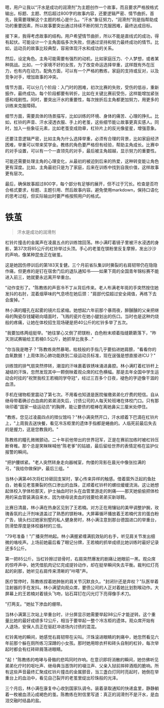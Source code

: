 <ReasoningChainRenderer>
嗯，用户让我以“汗水是成功的润滑剂”为主题创作一个故事，而且要求严格按格式输出，标题、主题、然后超过800字的故事内容，还要逻辑严密、情节曲折。首先，我需要理解这个主题的核心是什么。“汗水”象征努力，“润滑剂”则是指帮助成功的重要因素，所以故事要突出通过持续不断的努力克服困难，最终达成目标。

接下来，我得考虑故事的结构。用户希望情节曲折，所以不能是直线式的成功，得有起伏。可能设计一个主角面临多次失败，但通过坚持和努力最终成功的情节。比如，运动员的故事比较典型，容易体现汗水和成功的关系。

然后，设定角色。主角可能需要有强烈的动机，比如家庭压力、个人梦想，或者某种挑战。比如，一个家境不好的女孩，为了改变命运选择举重，这样既有外在压力，也有内在动力。配角方面，可以有一个严格的教练，家庭的支持或反对，以及竞争对手，增加故事的冲突。

情节方面，可以分几个阶段：入门时的困难，初次比赛的失败，受伤的低谷，重新振作，最终成功。每个阶段都要有转折，比如在关键比赛前受伤，这样能增加紧张感和戏剧性。同时，要突出汗水的重要性，每次挫折后主角都更加努力，用更多的训练来克服障碍。

细节方面，需要具体的场景描写，比如训练的环境、身体的痛苦、心理的挣扎。比如，杠铃的声音、汗水浸透衣服、手上的老茧，这些细节能让故事更真实感人。同时，加入一些象征元素，比如老茧变成勋章，杠铃片上的反光像星星，增强意象。

还要注意逻辑严密，比如主角为什么选择举重，必须有合理的背景，比如家庭经济困难，举重可以带来奖学金。教练的角色要严格但有经验，帮助主角成长。比赛中的对手设置，可以有一个一直领先的对手，最后被主角超越，显示努力的重要性。

可能还需要处理主角的心理变化，从最初的被迫到后来的热爱，这种转变能让角色更有深度。比如，主角最初只是为了家庭，后来在训练中找到自我价值，这样故事更有层次。

最后，确保故事超过800字，每个部分有足够的展开，但不过于冗长。检查是否符合格式要求，标题、主题引用、然后故事内容。避免使用markdown，保持口语化的思考过程，但实际输出时要严格按照用户的格式。
</ReasoningChainRenderer>

# 铁茧

> 汗水是成功的润滑剂

杠铃片撞击的金属声在凌晨五点的训练馆回荡。林小满盯着镜子里被汗水浸透的身影，第37次将85公斤的杠铃举过头顶。手心的老茧在镁粉里反复摩擦，发出沙沙的声响，像某种昆虫正在破茧。

这是她因伤停训后的第183天复健。三个月前省队集训时撕裂的右肩韧带仍在隐隐作痛，但更疼的是钉在宿舍门后的退队通知书——如果下周的全国青年锦标赛不能进入前三，她就要永远离开举重台。

"动作变形了。"陈教练的声音冷不丁从背后传来。老人布满老年斑的手突然按住她发抖的右肘，混着烟草味的气息喷在她后颈："肩部代偿超过安全阈值，再练下去会废掉。"

林小满的瞳孔在起雾的镜片后紧缩。她想起六年前那个暴雨夜，醉醺醺的父亲把继母的陶瓷存钱罐砸向墙面时，飞溅的瓷片在她小腿划出的伤口。当时也是这种灼烧般的疼痛，让她在体校招生现场硬是把40公斤的杠铃多举了五次。

"我要加练两组挺举。"她往掌心又倒了把镁粉，白色粉末顺着指缝簌簌落下，"昨天测试赛输给王若楠0.5公斤，她抓举比我多..."

"你当我是瞎子？"陈教练突然暴喝，枯枝般的手指几乎要掐进她肩膀，"看看你的血氧数据！上周体测心肺功能跌到二级运动员标准，现在逞强是想直接进ICU？"

训练馆的排气扇突然停转，潮湿的汗味裹着铁锈味涌进鼻腔。林小满盯着杠铃杆上凝结的汗珠，忽然发现其中一颗倒映着观众席的红色横幅。那是去年全国中学生运动会时挂的"祝贺我校王若楠同学夺冠"，经过三百多个日夜，褪色的字迹像干涸的血渍。

手机在储物柜里震动了第七次。不用看也知道是医院催缴弟弟化疗费的短信。自从继母带着确诊白血病的弟弟消失后，讨债公司的人每天轮班堵在体校门口。只有那块印着"国家一级运动员"的胸牌，能让要债的棍棒在离她鼻尖三厘米处停住。

"教练，您见过凌晨四点的殡仪馆吗？"林小满突然开口，汗水顺着下巴滴在杠铃片上，"上周我去送快餐，看见冷冻柜里的遗体手指都是蜷曲的。人临死前最后失去的是握力，这是您教我的。"

陈教练的瞳孔微微颤动。二十年前他带出的世界冠军，正是在赛前加练时被杠铃压断脊椎。那个总是笑眯眯喊他"陈老爹"的姑娘，最后留给世界的表情定格在监护仪报警的瞬间。

"把护腰绑紧。"老人突然转身走向器械室，佝偻的背影在晨光中像张拉满的弓，"我给你做保护，最后三组。"

当林小满第46次将杠铃砸回支架时，掌心传来异样的触感。借着窗外泛起的鱼肚白，她看见老茧撕裂的伤口渗出的血珠，正顺着杠铃杆的螺纹缓缓流淌。这让她想起体校入学体检那天，护士抽血时针头在血管里游走的刺痛——那天她偷偷把体检用的采血管装满自来水，因为继母说卖血的钱要给弟弟买新球鞋。

比赛日清晨，林小满在热身区见到了王若楠。对方正在用镶钻的美甲调整护腕，玫瑰香氛的止汗剂味道盖过了熟悉的镁粉味。大屏幕循环播放着王若楠代言的蛋白粉广告，镜头扫过她家别墅的私人健身房时，林小满注意到那台德国进口的举重台，防滑垫厚度是体校器材的三倍。

"79号准备！"广播突然响起。林小满握紧缠满肌效贴的右手，听见肩关节发出细微的咯吱声。上场前她最后看了眼记分牌，王若楠的抓举成绩比她训练时最好记录还多5公斤。

第一把85公斤。当杠铃擦过锁骨时，右肩突然爆发的剧痛让她眼前一黑。观众席的惊呼声中，她凭借肌肉记忆完成提铃动作，却在挺举瞬间失去平衡。裁判红灯亮起的刹那，她听见右肩传来清晰的"咔嗒"声。

医疗暂停时，陈教练捏着她肿胀的肩关节沉默良久。"封闭针还是弃权？"队医举着注射器的手在发抖。林小满望向观众席，要债公司的人正对着她比划割喉动作。大屏幕上的王若楠对着镜头飞吻，钻石耳钉在闪光灯下亮得像手术刀。

"打两支。"她扯下渗血的绷带。

当林小满第三次站上举重台时，计分屏显示她需要举起98公斤才能逆转。这个重量比她的最好成绩多12公斤，相当于要举起一整个冷冻柜的遗体。观众席开始有人退场，安保人员正在驱赶冲进场内讨债的混混。

杠铃离地的瞬间，她感觉右肩韧带在尖叫。汗珠滚进眼睛的刺痛中，她忽然看见六年前那个躲在厕所练习深蹲的小女孩。那时她用晾衣杆和砖头自制的杠铃，每次举起时都会有红砖碎屑落进眼睛。

"起！"陈教练的咆哮与骨骼的悲鸣同时炸响。在意识即将消散的瞬间，她仿佛听见弟弟化疗时的呕吐声、继母典当首饰时的啜泣声、父亲入狱前摔碎酒瓶的脆响。所有这些声音最终汇聚成杠铃片撞击的金属颤音，当三盏白灯同时亮起时，她倒在举重台上的血泊中，看见自己裂开的老茧里绽出珍珠般的光泽。

三个月后，林小满在康复中心收到国家队调令。装着录取通知的快递盒里，静静躺着一枚被血渍沁成褐色的茧。陈教练在附信里写道：真正的润滑剂不是汗水，是血泪交融时结晶的盐。